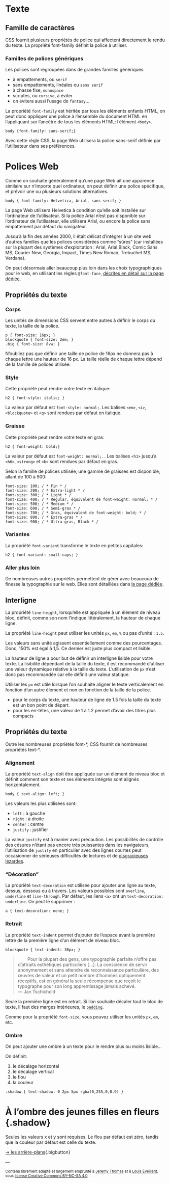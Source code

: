 # Texte

## Famille de caractères

CSS fournit plusieurs propriétés de police qui affectent directement le rendu du texte. La propriété font-family définit la police à utiliser.

### Familles de polices génériques

Les polices sont regroupées dans de grandes familles génériques:

- à empattements, ou `serif`
- sans empattements, linéales ou `sans serif`
- à chasse fixe, `monospace`
- scriptes, ou `cursive`, à éviter
- on évitera aussi l’usage de `fantasy`…

La propriété `font-family` est héritée par tous les éléments enfants HTML, on peut donc appliquer une police à l’ensemble du document HTML en l’appliquant sur l’ancêtre de tous les éléments HTML: l’élément `<body>`.

```
body {font-family: sans-serif;}
```

Avec cette règle CSS, la page Web utilisera la police sans-serif définie par l’utilisateur dans ses préférences.

# Polices Web

Comme on souhaite généralement qu’une page Web ait une apparence similaire sur n’importe quel ordinateur, on peut définir une police spécifique, et prévoir une ou plusieurs solutions alternatives.
```
body { font-family: Helvetica, Arial, sans-serif; }
```
La page Web utilisera Helvetica à condition qu’elle soit installée sur l’ordinateur de l’utilisateur. Si la police Arial n’est pas disponible sur l’ordinateur de l’utilisateur, elle utilisera Arial, ou encore la police sans empattement par défaut du navigateur.

Jusqu’à la fin des années 2000, il était délicat d’intégrer à un site web d’autres familles que les polices considérées comme “sûres” (car installées sur la plupart des systèmes d’exploitation : Arial, Arial Black, Comic Sans MS, Courier New, Georgia, Impact, Times New Roman, Trebuchet MS, Verdana).

On peut désormais aller beaucoup plus loin dans les choix typographiques pour le web, en utilisant les règles `@font-face`, [décrites en détail sur la page dédiée](../../typo/).


## Propriétés du texte

### Corps

Les unités de dimensions CSS servent entre autres à définir le corps du texte, la taille de la police.
```
p { font-size: 16px; }
blockquote { font-size: 2em; }
.big { font-size: 8vw; }
```
N’oubliez pas que définir une taille de police de 16px ne donnera pas à chaque lettre une hauteur de 16 px. La taille réelle de chaque lettre dépend de la famille de polices utilisée.

### Style

Cette propriété peut rendre votre texte en italique:
```
h2 { font-style: italic; }
```
La valeur par défaut est `font-style: normal;`. Les balises `<em>`, `<i>`, `<blockquote>` et `<q>` sont rendues par défaut en italique.

### Graisse

Cette propriété peut rendre votre texte en gras:
```
h2 { font-weight: bold;}
```
La valeur par défaut est `font-weight: normal;`. . Les balises `<h1>` jusqu’à `<h6>`, `<strong>` et `<b>` sont rendues par défaut en gras.

Selon la famille de polices utilisée, une gamme de graisses est disponible, allant de 100 à 900:

```
font-size: 100; / * Fin * /
font-size: 200; / * Extra-light * /
font-size: 300; / * Light * /
font-size: 400; / * Regular, équivalent de font-weight: normal; * /
font-size: 500; / * Medium * /
font-size: 600; / * Semi-gras * /
font-size: 700; / * Gras, équivalent de font-weight: bold; * /
font-size: 800; / * Extra-gras * /
font-size: 900; / * Ultra-gras, Black * /
```


### Variantes

La propriété `font-variant` transforme le texte en petites capitales:
```
h2 { font-variant: small-caps; }
```

### Aller plus loin

De nombreuses autres propriétés permettent de gérer avec beaucoup de finesse la typographie sur le web.
Elles sont détaillées dans [la page dédiée](../../typo/).

## Interligne

La propriété `line-height`, lorsqu’elle est appliquée à un élément de niveau bloc, définit, comme son nom l’indique littéralement, la hauteur de chaque ligne.

La propriété `line-height` peut utiliser les unités `px`, `em`, `%` ou pas d’unité : `1.5`.

Les valeurs sans unité agissent essentiellement comme des pourcentages. Donc, 150% est égal à 1,5. Ce dernier est juste plus compact et lisible.

La hauteur de ligne a pour but de définir un interligne lisible pour votre texte. La lisibilité dépendant de la taille du texte, il est recommandé d’utiliser une valeur dynamique relative à la taille du texte. L’utilisation de `px` n’est donc pas recommandée car elle définit une valeur statique.

Utiliser les `px` est utile lorsque l’on souhaite aligner le texte verticalement en fonction d’un autre élément et non en fonction de la taille de la police.

- pour le corps du texte, une hauteur de ligne de 1.5 fois la taille du texte est un bon point de départ.
- pour les en-têtes, une valeur de 1 à 1.2 permet d’avoir des titres plus compacts

## Propriétés du texte

Outre les nombreuses propriétés font-\*, CSS fournit de nombreuses propriétés text-\*.

### Alignement

La propriété `text-align` doit être appliquée sur un élément de niveau bloc et définit comment son texte et ses éléments intégrés sont alignés horizontalement.
```
body { text-align: left; }
```
Les valeurs les plus utilisées sont:

- `left` : à gauche
- `right` : à droite
- `center` : centre
- `justify` : justifier

La valeur `justify` est à manier avec précaution. Les possibilités de contrôle des césures n’étant pas encore très puissantes dans les navigateurs, l’utilisation de `justify` en particulier avec des lignes courtes peut occasionner de sérieuses difficultés de lectures et de [disgracieuses lézardes](https://fr.wikipedia.org/wiki/L%C3%A9zarde_(imprimerie)).


### “Décoration”

La propriété `text-decoration` est utilisée pour ajouter une ligne au texte, dessus, dessous ou à travers. Les valeurs possibles sont `overline`, `underline` et `line-through`. Par défaut, les liens `<a>` ont un `text-decoration: underline`.  On peut le supprimer :
```
a { text-decoration: none; }
```
### Retrait

La propriété `text-indent` permet d’ajouter de l’espace avant la première lettre de la première ligne d’un élément de niveau bloc.

```
blockquote { text-indent: 30px; }
```
<style>
blockquote { text-indent: 30px; }
.shadow { text-shadow: 0 2px 5px rgba(0,255,0,0.9) }
</style>
> Pour la plupart des gens, une typographie parfaite n’offre pas d’attraits esthétiques particuliers […]. La conscience de servir anonymement et sans attendre de reconnaissance particulière, des œuvres de valeur et un petit nombre d’hommes optiquement réceptifs, est en général la seule récompense que reçoit le typographe pour son long apprentissage jamais achevé.  
    — Jan Tschichold

Seule la première ligne est en retrait. Si l’on souhaite décaler tout le bloc de texte, il faut des marges intérieures, le [`padding`](../box/#padding).

Comme pour la propriété `font-size`, vous pouvez utiliser les unités `px`, `em`, etc.

### Ombre

On peut ajouter une ombre à un texte pour le rendre plus ou moins lisible…

On définit:

1. le décalage horizontal
2. le décalage vertical
3. le flou
4. la couleur

```
.shadow { text-shadow: 0 2px 5px rgba(0,255,0,0.9) }
```

# À l’ombre des jeunes filles en fleurs {.shadow}

Seules les valeurs x et y sont requises. Le flou par défaut est zéro, tandis que la couleur par défaut est celle du texte.

[→ les arrière-plans](../background/){.bigbutton}

—

<small>Contenu librement adapté et largement emprunté à [Jeremy Thomas](https://marksheet.io) et à [Louis Éveillard](http://pca.louiseveillard.com/),  sous [license Creative Commons BY-NC-SA 4.0](https://creativecommons.org/licenses/by-nc-sa/4.0/). </small>
